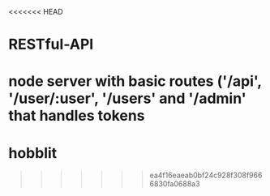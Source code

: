 <<<<<<< HEAD
# RESTful-API
node server with basic routes ('/api', '/user/:user', '/users' and '/admin' that handles tokens
=======
# hobblit
>>>>>>> ea4f16eaeab0bf24c928f308f9666830fa0688a3
